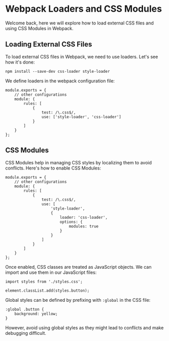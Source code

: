 Webpack Loaders and CSS Modules
===============================

Welcome back, here we will explore how to load external CSS files and using CSS Modules in Webpack.

Loading External CSS Files
--------------------------

To load external CSS files in Webpack, we need to use loaders. Let's see how it's done:

    npm install --save-dev css-loader style-loader

We define loaders in the webpack configuration file:

    module.exports = {
        // other configurations
        module: {
            rules: [
                {
                    test: /\.css$/,
                    use: ['style-loader', 'css-loader']
                }
            ]
        }
    };

CSS Modules
-----------

CSS Modules help in managing CSS styles by localizing them to avoid conflicts. Here's how to enable CSS Modules:

    module.exports = {
        // other configurations
        module: {
            rules: [
                {
                    test: /\.css$/,
                    use: [
                        'style-loader',
                        {
                            loader: 'css-loader',
                            options: {
                                modules: true
                            }
                        }
                    ]
                }
            ]
        }
    };

Once enabled, CSS classes are treated as JavaScript objects. We can import and use them in our JavaScript files:

    import styles from './styles.css';
    
    element.classList.add(styles.button);

Global styles can be defined by prefixing with `:global` in the CSS file:

    :global .button {
        background: yellow;
    }

However, avoid using global styles as they might lead to conflicts and make debugging difficult.